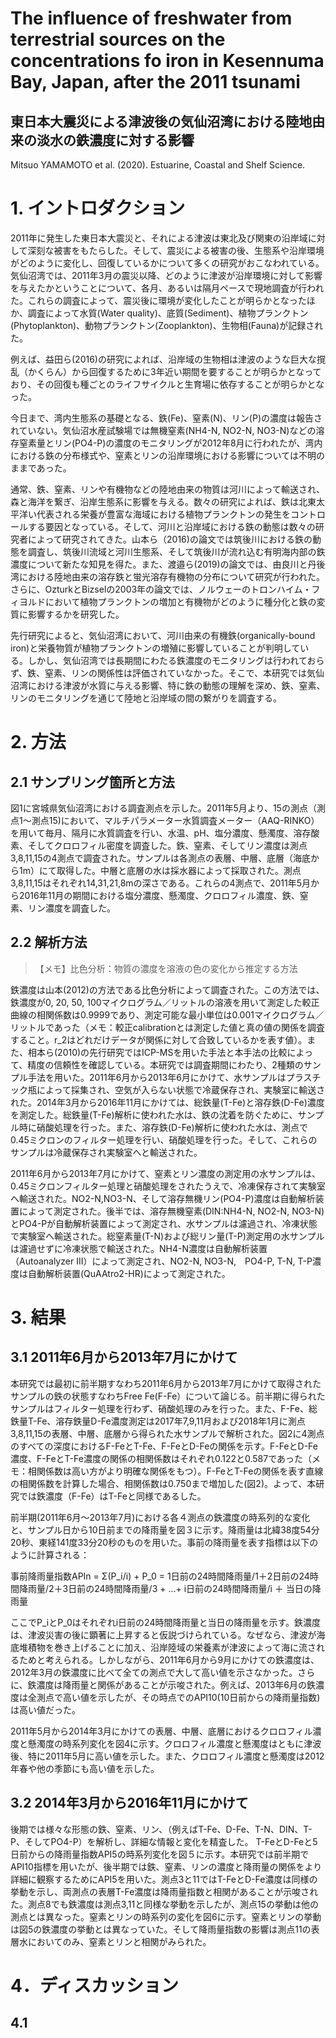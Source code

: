 # The influence of freshwater from terrestrial sources on the concentrations fo iron in Kesennuma Bay, Japan, after the 2011 tsunami
## 東日本大震災による津波後の気仙沼湾における陸地由来の淡水の鉄濃度に対する影響

Mitsuo YAMAMOTO et al. (2020). Estuarine, Coastal and Shelf Science.

# 1. イントロダクション
2011年に発生した東日本大震災と、それによる津波は東北及び関東の沿岸域に対して深刻な被害をもたらした。そして、震災による被害の後、生態系や沿岸環境がどのように変化し、回復しているかについて多くの研究がおこなわれている。
気仙沼湾では、2011年3月の震災以降、どのように津波が沿岸環境に対して影響を与えたかということについて、各月、あるいは隔月ペースで現地調査が行われた。これらの調査によって、震災後に環境が変化したことが明らかとなったほか、調査によって水質(Water quality)、底質(Sediment)、植物プランクトン(Phytoplankton)、動物プランクトン(Zooplankton)、生物相(Fauna)が記録された。

例えば、益田ら(2016)の研究によれば、沿岸域の生物相は津波のような巨大な撹乱（かくらん）から回復するために3年近い期間を要することが明らかとなっており、その回復も種ごとのライフサイクルと生育場に依存することが明らかとなった。

今日まで、湾内生態系の基礎となる、鉄(Fe)、窒素(N)、リン(P)の濃度は報告されていない。気仙沼水産試験場では無機窒素(NH4-N, NO2-N, NO3-N)などの溶存窒素量とリン(PO4-P)の濃度のモニタリングが2012年8月に行われたが、湾内における鉄の分布様式や、窒素とリンの沿岸環境における影響については不明のままであった。

通常、鉄、窒素、リンや有機物などの陸地由来の物質は河川によって輸送され、森と海洋を繋ぎ、沿岸生態系に影響を与える。数々の研究によれば、鉄は北東太平洋い代表される栄養が豊富な海域における植物プランクトンの発生をコントロールする要因となっている。そして、河川と沿岸域における鉄の動態は数々の研究者によって研究されてきた。山本ら（2016)の論文では筑後川における鉄の動態を調査し、筑後川流域と河川生態系、そして筑後川が流れ込む有明海内部の鉄濃度について新たな知見を得た。また、渡邉ら(2019)の論文では、由良川と丹後湾における陸地由来の溶存鉄と蛍光溶存有機物の分布について研究が行われた。さらに、OzturkとBizselの2003年の論文では、ノルウェーのトロンハイム・フィヨルドにおいて植物プランクトンの増加と有機物がどのように種分化と鉄の変質に影響するかを研究した。

先行研究によると、気仙沼湾において、河川由来の有機鉄(organically-bound iron)と栄養物質が植物プランクトンの増殖に影響していることが判明している。しかし、気仙沼湾では長期間にわたる鉄濃度のモニタリングは行われておらず、鉄、窒素、リンの関係性は評価されていなかった。そこで、本研究では気仙沼湾における津波が水質に与える影響、特に鉄の動態の理解を深め、鉄、窒素、リンのモニタリングを通じて陸地と沿岸域の間の繋がりを調査する。

# 2. 方法
## 2.1 サンプリング箇所と方法

図1に宮城県気仙沼湾における調査測点を示した。2011年5月より、15の測点（測点1～測点15)において、マルチパラメーター水質調査メーター（AAQ-RINKO）を用いて毎月、隔月に水質調査を行い、水温、pH、塩分濃度、懸濁度、溶存酸素、そしてクロロフィル密度を調査した。鉄、窒素、そしてリン濃度は測点3,8,11,15の4測点で調査された。サンプルは各測点の表層、中層、底層（海底から1m）にて取得した。中層と底層の水は採水器によって採取された。測点3,8,11,15はそれぞれ14,31,21,8mの深さである。これらの4測点で、2011年5月から2016年11月の期間における塩分濃度、懸濁度、クロロフィル濃度、鉄、窒素、リン濃度を調査した。

## 2.2 解析方法
> 【メモ】比色分析：物質の濃度を溶液の色の変化から推定する方法

鉄濃度は山本(2012)の方法である比色分析によって調査された。この方法では、鉄濃度が0, 20, 50, 100マイクログラム／リットルの溶液を用いて測定した較正曲線の相関係数は0.9999であり、測定可能な最小単位は0.001マイクログラム／リットルであった（メモ：較正calibrationとは測定した値と真の値の関係を調査すること。r_2はどれだけデータが関係に対して合致しているかを表す値）。また、相本ら(2010)の先行研究ではICP-MSを用いた手法と本手法の比較によって、精度の信頼性を確認している。本研究では調査期間にわたり、2種類のサンプル手法を用いた。2011年6月から2013年6月にかけて、水サンプルはプラスチック瓶によって採集され、空気が入らない状態で冷蔵保存され、実験室に輸送された。2014年3月から2016年11月にかけては、総鉄量(T-Fe)と溶存鉄(D-Fe)濃度を測定した。総鉄量(T-Fe)解析に使われた水は、鉄の沈着を防ぐために、サンプル時に硝酸処理を行った。また、溶存鉄(D-Fe)解析に使われた水は、測点で0.45ミクロンのフィルター処理を行い、硝酸処理を行った。そして、これらのサンプルは冷蔵保存され実験室へと輸送された。

2011年6月から2013年7月にかけて、窒素とリン濃度の測定用の水サンプルは、0.45ミクロンフィルター処理と硝酸処理をされたうえで、冷凍保存されて実験室へ輸送された。NO2-N,NO3-N、そして溶存無機リン(PO4-P)濃度は自動解析装置によって測定された。後半では、溶存無機窒素(DIN:NH4-N, NO2-N, NO3-N)とPO4-Pが自動解析装置によって測定され、水サンプルは濾過され、冷凍状態で実験室へ輸送された。総窒素量(T-N)および総リン量(T-P)測定用の水サンプルは濾過せずに冷凍状態で輸送された。NH4-N濃度は自動解析装置（Autoanalyzer III）によって測定され、NO2-N, NO3-N,　PO4-P, T-N, T-P濃度は自動解析装置(QuAAtro2-HR)によって測定された。

# 3. 結果
## 3.1 2011年6月から2013年7月にかけて

本研究では最初に前半期すなわち2011年6月から2013年7月にかけて取得されたサンプルの鉄の状態すなわちFree Fe(F-Fe）について論じる。前半期に得られたサンプルはフィルター処理を行わず、硝酸処理のみを行った。また、F-Fe、総鉄量T-Fe、溶存鉄量D-Fe濃度測定は2017年7,9,11月および2018年1月に測点3,8,11,15の表層、中層、底層から得られた水サンプルで解析された。図2に4測点のすべての深度におけるF-FeとT-Fe、F-FeとD-Feの関係を示す。F-FeとD-Fe濃度、F-FeとT-Fe濃度の関係の相関係数はそれぞれ0.122と0.587であった（メモ：相関係数は高い方がより明確な関係をもつ）。F-FeとT-Feの関係を表す直線の相関係数を計算した場合、相関係数は0.750まで増加した(図2)。よって、本研究では鉄濃度（F-Fe）はT-Feと同様であるした。


前半期(2011年6月～2013年7月)における各４測点の鉄濃度の時系列的な変化と、サンプル日から10日前までの降雨量を図３に示す。降雨量は北緯38度54分20秒、東経141度33分20秒のものを用いた。事前の降雨量を表す指標は以下のように計算される：

事前降雨量指数APIn
= Σ(P_i/i) + P_0
= 1日前の24時間降雨量/1＋2日前の24時間降雨量/2＋3日前の24時間降雨量/3 + ...+ i日前の24時間降雨量/i ＋ 当日の降雨量

ここでP_iとP_0はそれぞれi日前の24時間降雨量と当日の降雨量を示す。鉄濃度は、津波災害の後に顕著に上昇すると仮説づけられている。なぜなら、津波が海底堆積物を巻き上げることに加え、沿岸陸域の栄養素が津波によって海に流されるためと考えられる。しかしながら、2011年6月から9月にかけての鉄濃度は、2012年3月の鉄濃度に比べて全ての測点で大して高い値を示さなかった。さらに、鉄濃度は降雨量と関係があることが示唆された。例えば、2013年6月の鉄濃度は全測点で高い値を示したが、その時点でのAPI10(10日前からの降雨量指数)は高い値だった。

2011年5月から2014年3月にかけての表層、中層、底層におけるクロロフィル濃度と懸濁度の時系列変化を図4に示す。クロロフィル濃度と懸濁度はともに津波後、特に2011年5月に高い値を示した。また、クロロフィル濃度と懸濁度は2012年春や他の季節にも高い値を示した。

## 3.2 2014年3月から2016年11月にかけて
後期では様々な形態の鉄、窒素、リン、（例えばT-Fe、D-Fe、T-N、DIN、T-P、そしてPO4-P）を解析し、詳細な情報と変化を精査した。
T-FeとD-Feと5日前からの降雨量指数API5の時系列変化を図５に示す。本研究では前半期でAPI10指標を用いたが、後半期では鉄、窒素、リンの濃度と降雨量の関係をより詳細に観察するためにAPI5を用いた。測点3と11ではT-FeとD-Fe濃度は同様の挙動を示し、両測点の表層T-Fe濃度は降雨量指数と相関があることが示唆された。測点8でも鉄濃度は測点3,11と同様な挙動を示したが、測点15の挙動は他の測点とは異なった。窒素とリンの時系列の変化を図6に示す。窒素とリンの挙動は図5の鉄濃度の挙動とは異なっていた。そして降雨量指数の影響は測点11の表層水においてのみ、窒素とリンと相関がみられた。

# 4．ディスカッション
## 4.1 
